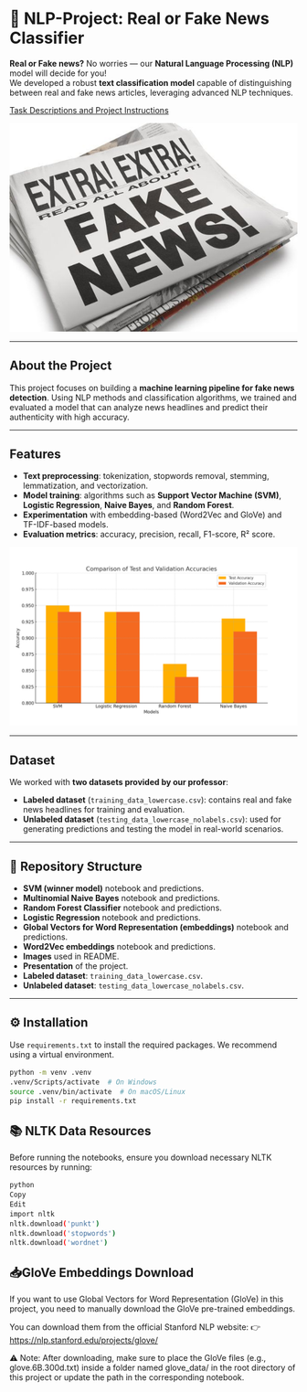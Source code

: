 # 📰 NLP-Project: Real or Fake News Classifier

**Real or Fake news?** No worries — our **Natural Language Processing (NLP)** model will decide for you!  
We developed a robust **text classification model** capable of distinguishing between real and fake news articles, leveraging advanced NLP techniques.

[Task Descriptions and Project Instructions](https://github.com/ironhack-labs/project-nlp-challenge)

![Fake News Classifier](images/fakenewsimage.jpg)

---

##  About the Project

This project focuses on building a **machine learning pipeline for fake news detection**. Using NLP methods and classification algorithms, we trained and evaluated a model that can analyze news headlines and predict their authenticity with high accuracy.

---

##  Features

- **Text preprocessing**: tokenization, stopwords removal, stemming, lemmatization, and vectorization.
- **Model training**: algorithms such as **Support Vector Machine (SVM)**, **Logistic Regression**, **Naive Bayes**, and **Random Forest**.
- **Experimentation** with embedding-based (Word2Vec and GloVe) and TF-IDF-based models.
- **Evaluation metrics**: accuracy, precision, recall, F1-score, R² score.

![Model Comparison Chart](images/chartnpl.png)

---

##  Dataset

We worked with **two datasets provided by our professor**:
- **Labeled dataset** (`training_data_lowercase.csv`): contains real and fake news headlines for training and evaluation.
- **Unlabeled dataset** (`testing_data_lowercase_nolabels.csv`): used for generating predictions and testing the model in real-world scenarios.

---

## 📁 Repository Structure

- **SVM (winner model)** notebook and predictions.
- **Multinomial Naive Bayes** notebook and predictions.
- **Random Forest Classifier** notebook and predictions.
- **Logistic Regression** notebook and predictions.
- **Global Vectors for Word Representation (embeddings)** notebook and predictions.
- **Word2Vec embeddings** notebook and predictions.
- **Images** used in README.
- **Presentation** of the project.
- **Labeled dataset**: `training_data_lowercase.csv`.
- **Unlabeled dataset**: `testing_data_lowercase_nolabels.csv`.

---

## ⚙️ Installation

Use `requirements.txt` to install the required packages. We recommend using a virtual environment.

```bash
python -m venv .venv
.venv/Scripts/activate  # On Windows
source .venv/bin/activate  # On macOS/Linux
pip install -r requirements.txt
```
## 📚 NLTK Data Resources
Before running the notebooks, ensure you download necessary NLTK resources by running:

```bash
python
Copy
Edit
import nltk
nltk.download('punkt')
nltk.download('stopwords')
nltk.download('wordnet')
```
## 📥GloVe Embeddings Download
If you want to use Global Vectors for Word Representation (GloVe) in this project, you need to manually download the GloVe pre-trained embeddings.

You can download them from the official Stanford NLP website:
👉 https://nlp.stanford.edu/projects/glove/

⚠️ Note:
After downloading, make sure to place the GloVe files (e.g., glove.6B.300d.txt) inside a folder named glove_data/ in the root directory of this project or update the path in the corresponding notebook.


